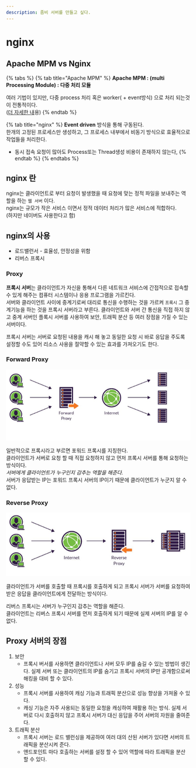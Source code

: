 ```yaml
---
description: 좀비 서버를 만들고 싶다.
---
```


# nginx

## Apache MPM vs Nginx

{% tabs %}
{% tab title="Apache MPM" %}
**Apache MPM : \(multi Processing Module\) : 다중 처리 모듈**

여러 기법이 있지만, 다중 process 처리 혹은 worker\( + event방식\) 으로 처리 되는것이 전통적이다.  
\([더 자세한 내](https://megaidc.net/board_kRVd58/17022)용\) 
{% endtab %}

{% tab title="nginx" %}
**Event driven** 방식을 통해 구동된다.  
한개의 고정된 프로세스만 생성하고, 그 프로세스 내부에서 비동기 방식으로 효율적으로 작업들을 처리한다.

* 동시 접속 요청이 많아도 Process또는 Thread생성 비용이 존재하지 않는다,
{% endtab %}
{% endtabs %}

## nginx 란

nginx는 클라이언트로 부터 요청이 발생했을 때 요청에 맞는 정적 파일을 보내주는 역할을 하는 `웹 서버` 이다.  
nginx는 규모가 작은 서비스 이면서 정적 데이터 처리가 많은 서비스에 적합하다.  
\(하지만 네이버도 사용한다고 함\)

## nginx의 사용

* 로드밸런서 - 효율성, 안정성을 위함
* 리버스 프록시

### Proxy

**프록시 서버**는 클라이언트가 자신을 통해서 다른 네트워크 서비스에 간접적으로 접속할 수 있게 해주는 컴퓨터 시스템이나 응용 프로그램을 가르킨다.  
서버와 클라이언트 사이에 중계기로써 대리로 통신을 수행하는 것을 가르켜 `프록시` 그 중계기능을 하는 것을 프록시 서버라고 부른다. 클라이언트와 서버 간 통신을 직접 하지 않고 중계 서버인 플록시 서버를 사용하여 보안, 트래픽 분산 등 여러 장점을 가질 수 있는 서버이다.

프록시 서버는 서버로 요청된 내용을 캐시 해 놓고 동일한 요청 시 바로 응답을 주도록 설정할 수도 있어 리소스 사용을 절약할 수 있는 효과를 가져오기도 한다.  


### Forward Proxy

![](.gitbook/assets/image.png)

일반적으로 프록시라고 부르면 포워드 프록시를 지칭한다.  
클라이언트가 서버로 요청 할 때 직접 요청하지 않고 먼저 프록시 서버를 통해 요청하는 방식이다.  
_서버에게 클라이언트가 누구인지 감추는 역할을 해준다._  
서버가 응답받는 IP는 포워드 프록시 서버의 IP이기 때문에 클라이언트가 누군지 알 수 없다.

### Reverse Proxy

![](.gitbook/assets/image-2.png)

클라이언트가 서버를 호출할 때 프록시를 호출하게 되고 프록시 서버가 서버를 요청하여 받은 응답을 클라이언트에게 전달하는 방식이다.

리버스 프록시는 서버가 누구인지 감추는 역할을 해준다.  
클라이언트는 리버스 프록시 서버를 먼저 호출하게 되기 때문에 실제 서버의 IP를 알 수 없다.

## Proxy 서버의 장점

1. 보안
   * 프록시 버서를 사용하면 클라이언트나 서버 모두 IP를 숨길 수 있는 방법이 생긴다. 실제 서버 또는 클라이언트의 IP를 숨기고 프록시 서버의 IP만 공개함으로써 해킹을 대비 할 수 있다.
2. 성능
   * 프록시 서버를 사용하여 캐싱 기능과 트래픽 분산으로 성능 향상을 가져올 수 있다.
   * 캐싱 기능은 자주 사용되는 동일한 요청을 캐싱하여 재활용 하는 방식. 실제 서버로 다시 호출하지 않고 프록시 서버가 대신 응답을 주어 서버의 자원을 줄여준다.
3. 트래픽 분산
   * 프록시 서버는 로드 밸런싱을 제공하여 여러 대의 산된 서버가 있다면 서버의 트래픽을 분산시켜 준다.
   * 앤드포인트 마다 호출하는 서버를 설정 할 수 있어 역할에 따라 트래픽을 분산 할 수 있다.



